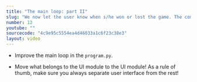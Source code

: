 ```yaml
---
title: "The main loop: part II"
slug: "We now let the user know when s/he won or lost the game. The complex return of the play() function starts to pay off."
number: 12
youtube: ""
sourcecode: "4c9e95c5554ea4d46033a1c6f23c38e3"
layout: video
---
```


* Improve the main loop in the `program.py`.

* Move what belongs to the UI module to the UI module! As a rule of thumb, make sure you always separate user interface from the rest!






